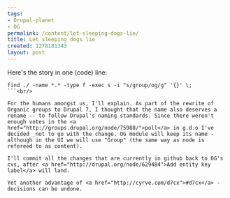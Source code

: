 ```yaml
---
tags:
- Drupal-planet
- OG
permalink: /content/let-sleeping-dogs-lie/
title: Let sleeping dogs lie
created: 1278181343
layout: post
---
```

Here's the story in one (code) line:

```
find ./ -name *.* -type f -exec s -i "s/group/og/g" '{}' \;
```<br/>

For the humans amongst us, I'll explain. As part of the rewrite of Organic groups to Drupal 7, I thought that the name also deserves a rename -- to follow Drupal's naming standards. Since there weren't enough votes in the <a href="http://groups.drupal.org/node/75988/">poll</a> in g.d.o I've decided _not to go with the change. OG module will keep its name - although in the UI we will use "Group" (the same way as node is refereed to as content).

I'll commit all the changes that are currently in github back to OG's cvs, after <a href="http://drupal.org/node/629484">Add entity key label</a> will land.

Yet another advantage of <a href="http://cyrve.com/d7cx">#d7cx</a> - decisions can be undone.
